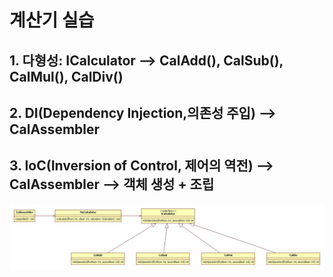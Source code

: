 # 계산기 실습
## 1. 다형성: ICalculator --> CalAdd(), CalSub(), CalMul(), CalDiv()
## 2. DI(Dependency Injection,의존성 주입) --> CalAssembler
## 3. IoC(Inversion of Control, 제어의 역전) --> CalAssembler --> 객체 생성 + 조립

![calUML.jpg](calUML.jpg)